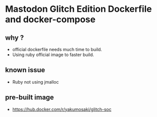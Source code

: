 # Mastodon Glitch Edition Dockerfile and docker-compose

## why ?

* official dockerfile needs much time to build.
* Using ruby official image to faster build.

## known issue

* Ruby not using jmalloc

## pre-built image 

* https://hub.docker.com/r/yakumosaki/glitch-soc
